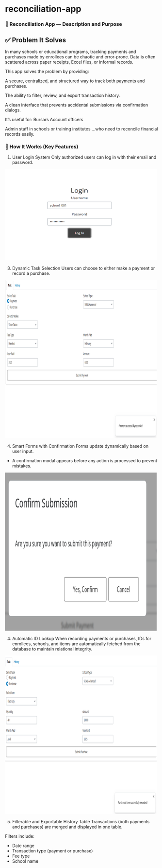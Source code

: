 # reconciliation-app

### 🧾 Reconciliation App — Description and Purpose
## ✅ Problem It Solves
In many schools or educational programs, tracking payments and purchases made by enrollees can be chaotic and error-prone. Data is often scattered across paper receipts, Excel files, or informal records.

This app solves the problem by providing:

A secure, centralized, and structured way to track both payments and purchases.

The ability to filter, review, and export transaction history.

A clean interface that prevents accidental submissions via confirmation dialogs.

It’s useful for:
Bursars
Account officers

Admin staff in schools or training institutes
...who need to reconcile financial records easily.

### 🔧 How It Works (Key Features)
1. User Login System
Only authorized users can log in with their email and password.
<img src="https://github.com/Victortaiwo57/reconciliation-app/blob/main/Login.png" alt="Image" width="500" height="300">

3. Dynamic Task Selection
Users can choose to either make a payment or record a purchase.
<img src="https://github.com/Victortaiwo57/reconciliation-app/blob/main/Payment%20recorded%20notification.png" alt="Image" width="500" height="520">

4. Smart Forms with Confirmation
Forms update dynamically based on user input.
- A confirmation modal appears before any action is processed to prevent mistakes.
<img src="https://github.com/Victortaiwo57/reconciliation-app/blob/main/Confirm%20Payment%20submission.png" alt="Image" width="500" height="520">

4. Automatic ID Lookup
When recording payments or purchases, IDs for enrollees, schools, and items are automatically fetched from the database to maintain relational integrity.
<img src="https://github.com/Victortaiwo57/reconciliation-app/blob/main/Purchase%20recorded%20notification.png" width="500" height="520">

5. Filterable and Exportable History Table
Transactions (both payments and purchases) are merged and displayed in one table.

Filters include:
- Date range
- Transaction type (payment or purchase)
- Fee type
- School name

